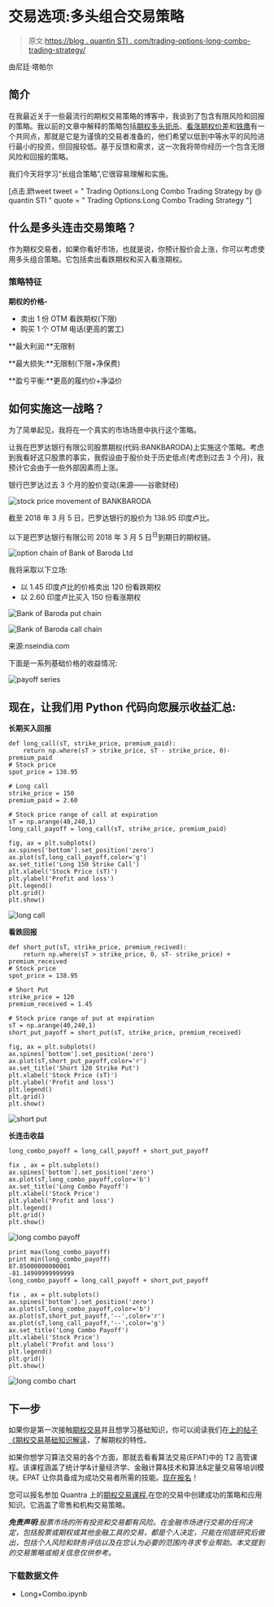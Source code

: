 # 交易选项:多头组合交易策略

> 原文:[https://blog . quantin STI . com/trading-options-long-combo-trading-strategy/](https://blog.quantinsti.com/trading-options-long-combo-trading-strategy/)

由尼廷·塔帕尔

## **简介**

在我最近关于一些最流行的期权交易策略的博客中，我谈到了包含有限风险和回报的策略。我以前的文章中解释的策略包括[期权多头扼杀](https://blog.quantinsti.com/long-strangle-option-strategy-in-python/)、[看涨期权价差](https://blog.quantinsti.com/bull-call-spread-strategy/)和[铁鹰](https://blog.quantinsti.com/iron-condor-options-trading-strategy)有一个共同点，那就是它是为谨慎的交易者准备的，他们希望以低到中等水平的风险进行最小的投资，但回报较低。基于反馈和需求，这一次我将带你经历一个包含无限风险和回报的策略。

我们今天将学习“长组合策略”,它很容易理解和实施。

[点击*至*tweet tweet = " Trading Options:Long Combo Trading Strategy by @ quantin STI " quote = " Trading Options:Long Combo Trading Strategy "]

## **什么是多头连击交易策略？**

作为期权交易者，如果你看好市场，也就是说，你预计股价会上涨，你可以考虑使用多头组合策略。它包括卖出看跌期权和买入看涨期权。

### **策略特征**

**期权的价格-**

*   卖出 1 份 OTM 看跌期权(下限)
*   购买 1 个 OTM 电话(更高的罢工)

**最大利润:**无限制

**最大损失:**无限制(下限+净保费)

**盈亏平衡:**更高的履约价+净溢价

## **如何实施这一战略？**

为了简单起见，我将在一个真实的市场场景中执行这个策略。

让我在巴罗达银行有限公司股票期权(代码:BANKBARODA)上实施这个策略。考虑到我看好这只股票的事实，我假设由于股价处于历史低点(考虑到过去 3 个月)，我预计它会由于一些外部因素而上涨。

银行巴罗达过去 3 个月的股价变动(来源——谷歌财经)

![stock price movement of BANKBARODA](../Images/3d9a6ab7b7a2add14eaf576e6730ec60.png)

截至 2018 年 3 月 5 日，巴罗达银行的股价为 138.95 印度卢比。

以下是巴罗达银行有限公司 2018 年 3 月 5 日<sup>日</sup>到期日的期权链。

![option chain of Bank of Baroda Ltd](../Images/597b8607b0e0a0ae28e9245a904c80d4.png)

我将采取以下立场:

*   以 1.45 印度卢比的价格卖出 120 份看跌期权
*   以 2.60 印度卢比买入 150 份看涨期权

![Bank of Baroda put chain](../Images/cdc700446f1bfe56fa362f421e7d3099.png)

![Bank of Baroda call chain](../Images/f4d8cb6d2bdfb4e1b31701322257a876.png)

来源:nseindia.com

下面是一系列基础价格的收益情况:

![payoff series](../Images/9b9d4ed4f0584cd3831e51a79187bb1d.png)

## **现在，让我们用 Python 代码向您展示收益汇总:**

**长期买入回报**

```
def long_call(sT, strike_price, premium_paid):
    return np.where(sT > strike_price, sT - strike_price, 0)-premium_paid
# Stock price
spot_price = 138.95
```

```
# Long call
strike_price = 150
premium_paid = 2.60
```

```
# Stock price range of call at expiration
sT = np.arange(40,240,1)
long_call_payoff = long_call(sT, strike_price, premium_paid)
```

```
fig, ax = plt.subplots()
ax.spines['bottom'].set_position('zero')
ax.plot(sT,long_call_payoff,color='g')
ax.set_title('Long 150 Strike Call')
plt.xlabel('Stock Price (sT)')
plt.ylabel('Profit and loss')
plt.legend()
plt.grid()
plt.show()
```

![long call](../Images/0949db933275f2d7bec28b2f899a326f.png)

**看跌回报**

```
def short_put(sT, strike_price, premium_recived):
    return np.where(sT > strike_price, 0, sT- strike_price) + premium_received
# Stock price
spot_price = 138.95
```

```
# Short Put
strike_price = 120
premium_received = 1.45
```

```
# Stock price range of put at expiration
sT = np.arange(40,240,1)
short_put_payoff = short_put(sT, strike_price, premium_received)
```

```
fig, ax = plt.subplots()
ax.spines['bottom'].set_position('zero')
ax.plot(sT,short_put_payoff,color='r')
ax.set_title('Short 120 Strike Put')
plt.xlabel('Stock Price (sT)')
plt.ylabel('Profit and loss')
plt.legend()
plt.grid()
plt.show()
```

![short put](../Images/bc6ca774a5f4e5638c37fc1af7f82dc9.png)

**长连击收益**

```
long_combo_payoff = long_call_payoff + short_put_payoff
```

```
fix , ax = plt.subplots()
ax.spines['bottom'].set_position('zero')
ax.plot(sT,long_combo_payoff,color='b')
ax.set_title('Long Combo Payoff')
plt.xlabel('Stock Price')
plt.ylabel('Profit and loss')
plt.legend()
plt.grid()
plt.show()
```

![long combo payoff](../Images/fda100d126b9fa625b704481e40385d0.png)

```
print max(long_combo_payoff)
print min(long_combo_payoff)
87.85000000000001
-81.14999999999999
long_combo_payoff = long_call_payoff + short_put_payoff
```

```
fix , ax = plt.subplots()
ax.spines['bottom'].set_position('zero')
ax.plot(sT,long_combo_payoff,color='b')
ax.plot(sT,short_put_payoff,'--',color='r')
ax.plot(sT,long_call_payoff,'--',color='g')
ax.set_title('Long Combo Payoff')
plt.xlabel('Stock Price')
plt.ylabel('Profit and loss')
plt.legend()
plt.grid()
plt.show()
```

![long combo chart](../Images/efae7cabef93c0cd4d7dace063bdb2c1.png)

## **下一步**

如果你是第一次接触[期权交易](https://quantra.quantinsti.com/course/options-trading-strategies-python-intermediate)并且想学习基础知识，你可以阅读我们在[上的帖子《期权交易基础知识解读](https://blog.quantinsti.com/basics-options-trading/)，了解期权的特性。

如果你想学习算法交易的各个方面，那就去看看算法交易(EPAT)中的 T2 高管课程。该课程涵盖了统计学&计量经济学、金融计算&技术和算法&定量交易等培训模块。EPAT 让你具备成为成功交易者所需的技能。[现在报名](https://www.quantinsti.com/epat/)！

您可以报名参加 Quantra 上的[期权交易课程](https://quantra.quantinsti.com/course/options-trading-strategies-python-advanced),在您的交易中创建成功的策略和应用知识。它涵盖了零售和机构交易策略。

***免责声明**:股票市场的所有投资和交易都有风险。在金融市场进行交易的任何决定，包括股票或期权或其他金融工具的交易，都是个人决定，只能在彻底研究后做出，包括个人风险和财务评估以及在您认为必要的范围内寻求专业帮助。本文提到的交易策略或相关信息仅供参考。*

### **下载数据文件**

*   Long+Combo.ipynb